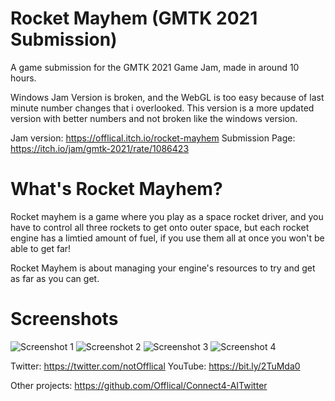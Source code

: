 # Rocket Mayhem (GMTK 2021 Submission)
A game submission for the GMTK 2021 Game Jam, made in around 10 hours.

Windows Jam Version is broken, and the WebGL is too easy because of last minute number changes that i overlooked.
This version is a more updated version with better numbers and not broken like the windows version.

Jam version: https://offlical.itch.io/rocket-mayhem
Submission Page: https://itch.io/jam/gmtk-2021/rate/1086423

# What's Rocket Mayhem?
Rocket mayhem is a game where you play as a space rocket driver, and you have to control all three rockets to get onto outer space, but each rocket engine has a limtied amount of fuel, if you use them all at once you won't be able to get far! 

Rocket Mayhem is about managing your engine's resources to try and get as far as you can get.

# Screenshots

![Screenshot 1](https://i.imgur.com/KAJWz1j.png)
![Screenshot 2](https://i.imgur.com/3mSnt1D.png)
![Screenshot 3](https://i.imgur.com/BGANZii.png)
![Screenshot 4](https://i.imgur.com/h8TuBnn.png)

Twitter: https://twitter.com/notOfflical
YouTube: https://bit.ly/2TuMda0

Other projects: https://github.com/Offlical/Connect4-AITwitter
